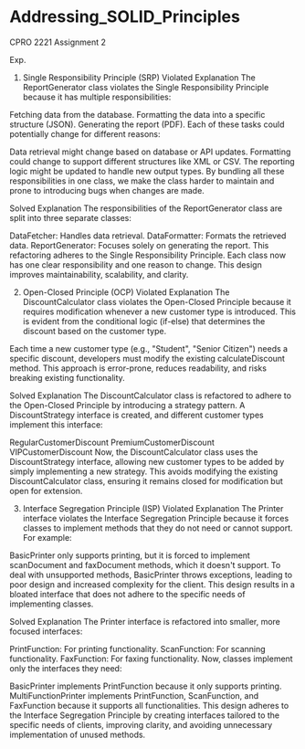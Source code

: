 # Addressing_SOLID_Principles
CPRO 2221  Assignment 2

Exp. 

1. Single Responsibility Principle (SRP)
Violated Explanation
The ReportGenerator class violates the Single Responsibility Principle because it has multiple responsibilities:

Fetching data from the database.
Formatting the data into a specific structure (JSON).
Generating the report (PDF).
Each of these tasks could potentially change for different reasons:

Data retrieval might change based on database or API updates.
Formatting could change to support different structures like XML or CSV.
The reporting logic might be updated to handle new output types.
By bundling all these responsibilities in one class, we make the class harder to maintain and prone to introducing bugs when changes are made.

Solved Explanation
The responsibilities of the ReportGenerator class are split into three separate classes:

DataFetcher: Handles data retrieval.
DataFormatter: Formats the retrieved data.
ReportGenerator: Focuses solely on generating the report.
This refactoring adheres to the Single Responsibility Principle. Each class now has one clear responsibility and one reason to change. This design improves maintainability, scalability, and clarity.

2. Open-Closed Principle (OCP)
Violated Explanation
The DiscountCalculator class violates the Open-Closed Principle because it requires modification whenever a new customer type is introduced. This is evident from the conditional logic (if-else) that determines the discount based on the customer type.

Each time a new customer type (e.g., "Student", "Senior Citizen") needs a specific discount, developers must modify the existing calculateDiscount method. This approach is error-prone, reduces readability, and risks breaking existing functionality.

Solved Explanation
The DiscountCalculator class is refactored to adhere to the Open-Closed Principle by introducing a strategy pattern. A DiscountStrategy interface is created, and different customer types implement this interface:

RegularCustomerDiscount
PremiumCustomerDiscount
VIPCustomerDiscount
Now, the DiscountCalculator class uses the DiscountStrategy interface, allowing new customer types to be added by simply implementing a new strategy. This avoids modifying the existing DiscountCalculator class, ensuring it remains closed for modification but open for extension.

3. Interface Segregation Principle (ISP)
Violated Explanation
The Printer interface violates the Interface Segregation Principle because it forces classes to implement methods that they do not need or cannot support. For example:

BasicPrinter only supports printing, but it is forced to implement scanDocument and faxDocument methods, which it doesn't support.
To deal with unsupported methods, BasicPrinter throws exceptions, leading to poor design and increased complexity for the client.
This design results in a bloated interface that does not adhere to the specific needs of implementing classes.

Solved Explanation
The Printer interface is refactored into smaller, more focused interfaces:

PrintFunction: For printing functionality.
ScanFunction: For scanning functionality.
FaxFunction: For faxing functionality.
Now, classes implement only the interfaces they need:

BasicPrinter implements PrintFunction because it only supports printing.
MultiFunctionPrinter implements PrintFunction, ScanFunction, and FaxFunction because it supports all functionalities.
This design adheres to the Interface Segregation Principle by creating interfaces tailored to the specific needs of clients, improving clarity, and avoiding unnecessary implementation of unused methods.

